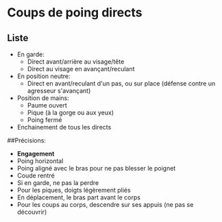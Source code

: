# Coups de poing directs

## Liste
- En garde:
    - Direct avant/arrière au visage/tête
    - Direct au visage en avançant/reculant
- En position neutre:
    - Direct en avant/reculant d'un pas, ou sur place (défense contre un agresseur s'avançant)
- Position de mains:
    - Paume ouvert
	- Pique (à la gorge ou aux yeux)
	- Poing fermé
- Enchainement de tous les directs

##Précisions:
- **Engagement**
- Poing horizontal
- Poing aligné avec le bras pour ne pas blesser le poignet
- Coude rentré
- Si en garde, ne pas la perdre
- Pour les piques, doigts légèrement pliés
- En déplacement, le bras part avant le corps
- Pour les coups au corps, descendre sur ses appuis (ne pas se découvrir)
